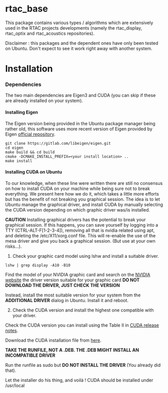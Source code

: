 # rtac_base

This package contains various types / algorithms which are extensively used in
the RTAC projects developments (namely the rtac_display, rtac_optix and
rtac_acoustics repositories).

Disclaimer : this packages and the dependent ones have only been tested on
Ubuntu. Don't expect to see it work right away with another system.

# Installation

### Dependencies

The two main dependencies are Eigen3 and CUDA (you can skip if these are already
installed on your system).

#### Installing Eigen

The Eigen version being provided in the Ubuntu package manager being rather old,
this software uses more recent version of Eigen provided by Eigen [official
repository](https://gitlab.com/libeigen/eigen).

```
git clone https://gitlab.com/libeigen/eigen.git
cd eigen
make build && cd build
cmake -DCMAKE_INSTALL_PREFIX=<your install location> ..
make install
```

#### Installing CUDA on Ubuntu

To our knowledge, when these line were written there are still no consensus on
how to install CUDA on your machine while being sure not to break everything. We
present here how we do it, which takes a little more efforts but has the benefit
of not breaking you graphical session. The idea is to let Ubuntu manage the
graphical driver, and install CUDA by manually selecting the CUDA version
depending on which graphic driver was/is installed.

**CAUTION** Installing graphical drivers has the potential to break your
graphical session. If this happens, you can save yourself by logging into a TTY
(CTRL-ALT-F[1-2-3-4]), removing all that is nvidia related using apt, and
deleting the /etc/X11/xorg.conf file. This will re-enable the use of the mesa
driver and give you back a graphical session. (But use at your own risks...).


1. Check your graphic card model using lshw and install a suitable driver.

```
lshw | grep display -A10 -B10
```
Find the model of your NVIDIA graphic card and search on the [NVIDIA
website](https://www.nvidia.com/Download/index.aspx) the driver version suitable
for your graphic card **DO NOT DOWNLOAD THE DRIVER, JUST CHECK THE VERSION**

Instead, install the most suitable version for your system from the **ADDITIONAL
DRIVER** dialog in Ubuntu. Install it and reboot.



2. Check the CUDA version and install the highest one compatible with your
driver.

Check the CUDA version you can install using the Table II in [CUDA release
notes](https://docs.nvidia.com/cuda/cuda-toolkit-release-notes/index.html).

Download the CUDA installation file from
[here](https://developer.nvidia.com/cuda-downloads).

**TAKE THE RUNFILE, NOT A .DEB. THE .DEB MIGHT INSTALL AN INCOMPATIBLE DRIVER**

Run the runfile as sudo but **DO NOT INSTALL THE DRIVER** (You already did
that).

Let the installer do his thing, and voilà ! CUDA should be installed under
/usr/local






